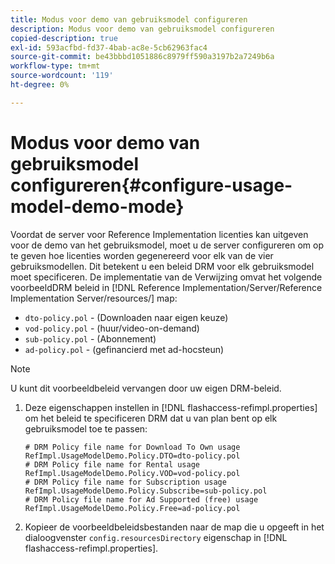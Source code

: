 ```yaml
---
title: Modus voor demo van gebruiksmodel configureren
description: Modus voor demo van gebruiksmodel configureren
copied-description: true
exl-id: 593acfbd-fd37-4bab-ac8e-5cb62963fac4
source-git-commit: be43bbbd1051886c8979ff590a3197b2a7249b6a
workflow-type: tm+mt
source-wordcount: '119'
ht-degree: 0%

---
```


# Modus voor demo van gebruiksmodel configureren{#configure-usage-model-demo-mode}

Voordat de server voor Reference Implementation licenties kan uitgeven voor de demo van het gebruiksmodel, moet u de server configureren om op te geven hoe licenties worden gegenereerd voor elk van de vier gebruiksmodellen. Dit betekent u een beleid DRM voor elk gebruiksmodel moet specificeren. De implementatie van de Verwijzing omvat het volgende voorbeeldDRM beleid in [!DNL Reference Implementation/Server/Reference Implementation Server/resources/] map:

* `dto-policy.pol` - (Downloaden naar eigen keuze)
* `vod-policy.pol` - (huur/video-on-demand)
* `sub-policy.pol` - (Abonnement)
* `ad-policy.pol` - (gefinancierd met ad-hocsteun)

>[!NOTE]
>
>U kunt dit voorbeeldbeleid vervangen door uw eigen DRM-beleid.

1. Deze eigenschappen instellen in [!DNL flashaccess-refimpl.properties] om het beleid te specificeren DRM dat u van plan bent op elk gebruiksmodel toe te passen:

   ```
   # DRM Policy file name for Download To Own usage 
   RefImpl.UsageModelDemo.Policy.DTO=dto-policy.pol 
   # DRM Policy file name for Rental usage 
   RefImpl.UsageModelDemo.Policy.VOD=vod-policy.pol 
   # DRM Policy file name for Subscription usage 
   RefImpl.UsageModelDemo.Policy.Subscribe=sub-policy.pol 
   # DRM Policy file name for Ad Supported (free) usage 
   RefImpl.UsageModelDemo.Policy.Free=ad-policy.pol
   ```

1. Kopieer de voorbeeldbeleidsbestanden naar de map die u opgeeft in het dialoogvenster `config.resourcesDirectory` eigenschap in [!DNL flashaccess-refimpl.properties].
